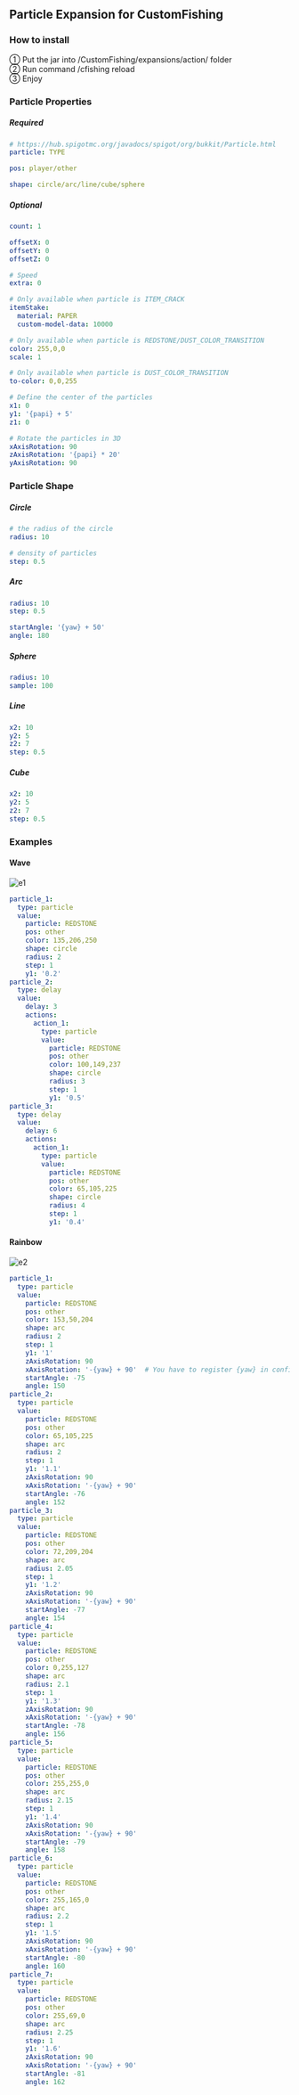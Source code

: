 ## Particle Expansion for CustomFishing
### How to install
① Put the jar into /CustomFishing/expansions/action/ folder\
② Run command /cfishing reload\
③ Enjoy

### Particle Properties
##### Required
```yaml
# https://hub.spigotmc.org/javadocs/spigot/org/bukkit/Particle.html
particle: TYPE

pos: player/other

shape: circle/arc/line/cube/sphere
```
##### Optional
```yaml
count: 1

offsetX: 0
offsetY: 0
offsetZ: 0

# Speed
extra: 0

# Only available when particle is ITEM_CRACK
itemStake: 
  material: PAPER
  custom-model-data: 10000

# Only available when particle is REDSTONE/DUST_COLOR_TRANSITION
color: 255,0,0
scale: 1

# Only available when particle is DUST_COLOR_TRANSITION
to-color: 0,0,255

# Define the center of the particles
x1: 0
y1: '{papi} + 5'
z1: 0

# Rotate the particles in 3D
xAxisRotation: 90
zAxisRotation: '{papi} * 20'
yAxisRotation: 90
```
### Particle Shape
##### Circle
```yaml
# the radius of the circle
radius: 10

# density of particles
step: 0.5
```
##### Arc
```yaml
radius: 10
step: 0.5

startAngle: '{yaw} + 50'
angle: 180
```
##### Sphere
```yaml
radius: 10
sample: 100
```
##### Line
```yaml
x2: 10
y2: 5
z2: 7
step: 0.5
```
##### Cube
```yaml
x2: 10
y2: 5
z2: 7
step: 0.5
```
### Examples
#### Wave
![e1](https://github.com/Xiao-MoMi/CustomFishing-Particle/assets/70987828/2fa4f9fe-a545-41b9-ac38-e23f881291e4)
```yaml
particle_1:
  type: particle
  value:
    particle: REDSTONE
    pos: other
    color: 135,206,250
    shape: circle
    radius: 2
    step: 1
    y1: '0.2'
particle_2:
  type: delay
  value:
    delay: 3
    actions:
      action_1:
        type: particle
        value:
          particle: REDSTONE
          pos: other
          color: 100,149,237
          shape: circle
          radius: 3
          step: 1
          y1: '0.5'
particle_3:
  type: delay
  value:
    delay: 6
    actions:
      action_1:
        type: particle
        value:
          particle: REDSTONE
          pos: other
          color: 65,105,225
          shape: circle
          radius: 4
          step: 1
          y1: '0.4'
```
#### Rainbow
![e2](https://github.com/Xiao-MoMi/CustomFishing-Particle/assets/70987828/4ff8c196-845c-4930-a664-6154f4dd7421)
```yaml
particle_1:
  type: particle
  value:
    particle: REDSTONE
    pos: other
    color: 153,50,204
    shape: arc
    radius: 2
    step: 1
    y1: '1'
    zAxisRotation: 90
    xAxisRotation: '-{yaw} + 90'  # You have to register {yaw} in config.yml before using it. The original placeholder is %player_yaw%
    startAngle: -75
    angle: 150
particle_2:
  type: particle
  value:
    particle: REDSTONE
    pos: other
    color: 65,105,225
    shape: arc
    radius: 2
    step: 1
    y1: '1.1'
    zAxisRotation: 90
    xAxisRotation: '-{yaw} + 90'
    startAngle: -76
    angle: 152
particle_3:
  type: particle
  value:
    particle: REDSTONE
    pos: other
    color: 72,209,204
    shape: arc
    radius: 2.05
    step: 1
    y1: '1.2'
    zAxisRotation: 90
    xAxisRotation: '-{yaw} + 90'
    startAngle: -77
    angle: 154
particle_4:
  type: particle
  value:
    particle: REDSTONE
    pos: other
    color: 0,255,127
    shape: arc
    radius: 2.1
    step: 1
    y1: '1.3'
    zAxisRotation: 90
    xAxisRotation: '-{yaw} + 90'
    startAngle: -78
    angle: 156
particle_5:
  type: particle
  value:
    particle: REDSTONE
    pos: other
    color: 255,255,0
    shape: arc
    radius: 2.15
    step: 1
    y1: '1.4'
    zAxisRotation: 90
    xAxisRotation: '-{yaw} + 90'
    startAngle: -79
    angle: 158
particle_6:
  type: particle
  value:
    particle: REDSTONE
    pos: other
    color: 255,165,0
    shape: arc
    radius: 2.2
    step: 1
    y1: '1.5'
    zAxisRotation: 90
    xAxisRotation: '-{yaw} + 90'
    startAngle: -80
    angle: 160
particle_7:
  type: particle
  value:
    particle: REDSTONE
    pos: other
    color: 255,69,0
    shape: arc
    radius: 2.25
    step: 1
    y1: '1.6'
    zAxisRotation: 90
    xAxisRotation: '-{yaw} + 90'
    startAngle: -81
    angle: 162
```
